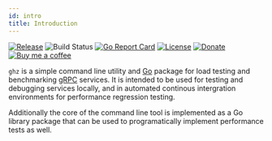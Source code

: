 ```yaml
---
id: intro
title: Introduction
---
```


[![Release](https://img.shields.io/github/release/bojand/ghz.svg?style=flat-square)](https://github.com/bojand/ghz/releases/latest) 
![Build Status](https://github.com/bojand/ghz/workflows/build/badge.svg)
[![Go Report Card](https://goreportcard.com/badge/github.com/bojand/ghz?style=flat-square)](https://goreportcard.com/report/github.com/bojand/ghz)
[![License](https://img.shields.io/github/license/bojand/ghz.svg?style=flat-square)](https://raw.githubusercontent.com/bojand/ghz/master/LICENSE)
[![Donate](https://img.shields.io/badge/Donate-PayPal-green.svg?style=flat-square)](https://www.paypal.me/bojandj)
[![Buy me a coffee](https://img.shields.io/badge/buy%20me-a%20coffee-orange.svg?style=flat-square)](https://www.buymeacoffee.com/bojand)

`ghz` is a simple command line utility and [Go](http://golang.org/) package for load testing and benchmarking [gRPC](http://grpc.io) services. It is intended to be used for testing and debugging services locally, and in automated continous intergration environments for performance regression testing.

Additionally the core of the command line tool is implemented as a Go library package that can be used to programatically implement performance tests as well.

